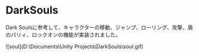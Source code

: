 # DarkSouls

Dark Soulsに参考して、キャラクターの移動、ジャンプ、ローリング、攻撃、盾のパリィ、ロックオンの機能が実装されました。

![soul](D:\Documents\Unity Projects\DarkSouls\soul.gif)
